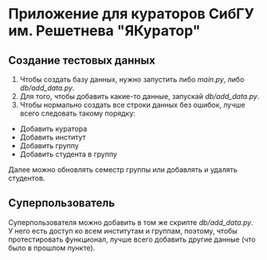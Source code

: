 # Приложение для кураторов СибГУ им. Решетнева "ЯКуратор"
## Создание тестовых данных
1. Чтобы создать базу данных, нужно запустить либо *main.py*, либо *db/add_data.py*.
2. Для того, чтобы добавить какие-то данные, запускай *db/add_data.py*.
3. Чтобы нормально создать все строки данных без ошибок, лучше всего следовать такому порядку:
- Добавить куратора
- Добавить институт
- Добавить группу
- Добавить студента в группу

Далее можно обновлять семестр группы или добавлять и удалять студентов.
## Суперпользователь
Суперпользователя можно добавить в том же скрипте *db/add_data.py*.
У него есть доступ ко всем институтам и группам, поэтому, чтобы протестировать функционал, лучше всего добавить другие данные (что было в прошлом пункте).